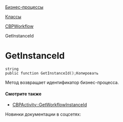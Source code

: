 [Бизнес-процессы](/api_help/bizproc/index.php)

[Классы](/api_help/bizproc/bizproc_classes/index.php)

[CBPWorkflow](/api_help/bizproc/bizproc_classes/CBPWorkflow/index.php)

GetInstanceId

GetInstanceId
=============

```
string
public function GetInstanceId();Копировать
```

Метод возвращает идентификатор бизнес-процесса.

#### Смотрите также

* [CBPActivity::GetWorkflowInstanceId](/api_help/bizproc/bizproc_classes/CBPActivity/GetWorkflowInstanceId.php)

Новинки документации в соцсетях: